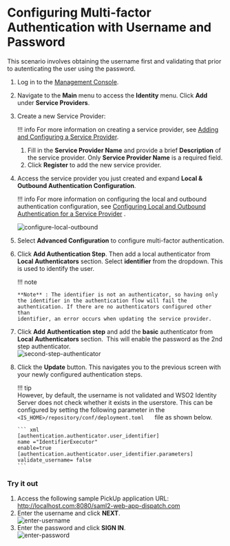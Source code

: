# Configuring Multi-factor Authentication with Username and Password

This scenario involves obtaining the username first and validating that
prior to autenticating the user using the password.

1.  Log in to the [Management
    Console](../../setup/getting-started-with-the-management-console).
2.  Navigate to the **Main** menu to access the **Identity** menu. Click
    **Add** under **Service Providers**.
3.  Create a new Service Provider:

    !!! info 
        For more information on creating a service provider, see [Adding and
        Configuring a Service
        Provider](../../using-wso2-identity-server/adding-and-configuring-a-service-provider).

    1.  Fill in the **Service Provider Name** and provide a brief
        **Description** of the service provider. Only **Service Provider
        Name** is a required field.
    2.  Click **Register** to add the new service provider.

4.  Access the service provider you just created and expand **Local &
    Outbound Authentication Configuration**.

    !!! info 
        For more information on configuring the local and outbound
        authentication configuration, see [Configuring Local and Outbound
        Authentication for a Service
        Provider](../../using-wso2-identity-server/configuring-local-and-outbound-authentication-for-a-service-provider)
        .

    ![configure-local-outbound](../../assets/img/using-wso2-identity-server/configure-local-outbound.png)

      

5.  Select **Advanced Configuration** to configure multi-factor
    authentication.
6.  Click **Add Authentication Step**. Then add a local authenticator
    from **Local Authenticators** section. Select **identifier** from
    the dropdown. This is used to identify the user.

    !!! note
    
        **Note** : The identifier is not an authenticator, so having only
        the identifier in the authentication flow will fail the
        authentication. If there are no authenticators configured other than
        identifier, an error occurs when updating the service provider.
    

7.  Click **Add** **Authentication** **step** and add the **basic**
    authenticator from ****Local Authenticators**** section.  This will
    enable the password as the 2nd step authenticator.  
    ![second-step-authenticator](../../assets/img/using-wso2-identity-server/second-step-authenticator.png)
8.  Click the **Update** button. This navigates you to the previous
    screen with your newly configured authentication steps.

    !!! tip     
        However, by default, the username is not validated and WSO2 Identity
        Server does not check whether it exists in the userstore. This can be
        configured by setting the following parameter in the
        `          <IS_HOME>/repository/conf/deployment.toml    ` file as shown below.

        ``` xml
        [authentication.authenticator.user_identifier] 
        name ="IdentifierExecutor"
        enable=true
        [authentication.authenticator.user_identifier.parameters]
        validate_username= false
        ```
        

  

### Try it out

1.  Access the following sample PickUp application URL:
    <http://localhost.com:8080/saml2-web-app-dispatch.com>
2.  Enter the username and click **NEXT**.  
    ![enter-username](../../assets/img/using-wso2-identity-server/enter-username.png)
3.  Enter the password and click **SIGN IN**.  
    ![enter-password](../../assets/img/using-wso2-identity-server/enter-password.png)

  
